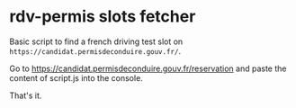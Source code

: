 # rdv-permis slots fetcher

Basic script to find a french driving test slot on `https://candidat.permisdeconduire.gouv.fr/`.

Go to https://candidat.permisdeconduire.gouv.fr/reservation and paste the content of script.js into the console.  
  
That's it.
